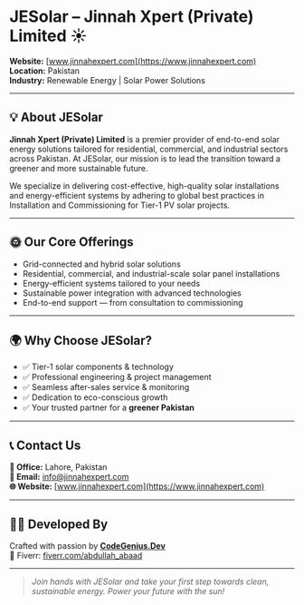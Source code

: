 # JESolar – Jinnah Xpert (Private) Limited ☀️

**Website:** [www.jinnahexpert.com](https://www.jinnahexpert.com)  
**Location:** Pakistan  
**Industry:** Renewable Energy | Solar Power Solutions

---

## 💡 About JESolar

**Jinnah Xpert (Private) Limited** is a premier provider of end-to-end solar energy solutions tailored for residential, commercial, and industrial sectors across Pakistan. At JESolar, our mission is to lead the transition toward a greener and more sustainable future.

We specialize in delivering cost-effective, high-quality solar installations and energy-efficient systems by adhering to global best practices in Installation and Commissioning for Tier-1 PV solar projects.

---

## 🌞 Our Core Offerings

- Grid-connected and hybrid solar solutions  
- Residential, commercial, and industrial-scale solar panel installations  
- Energy-efficient systems tailored to your needs  
- Sustainable power integration with advanced technologies  
- End-to-end support — from consultation to commissioning

---

## 🌍 Why Choose JESolar?

- ✅ Tier-1 solar components & technology  
- ✅ Professional engineering & project management  
- ✅ Seamless after-sales service & monitoring  
- ✅ Dedication to eco-conscious growth  
- ✅ Your trusted partner for a **greener Pakistan**

---

## 📞 Contact Us

**📍 Office:** Lahore, Pakistan  
**📧 Email:** [info@jinnahexpert.com](mailto:info@jinnahexpert.com)  
**🌐 Website:** [www.jinnahexpert.com](https://www.jinnahexpert.com)

---

## 👨‍💻 Developed By

Crafted with passion by **[CodeGenius.Dev](https://portfolio.triplealpha.blog)**  
🔗 Fiverr: [fiverr.com/abdullah_abaad](https://www.fiverr.com/abdullah_abaad)

---

> *Join hands with JESolar and take your first step towards clean, sustainable energy. Power your future with the sun!*
